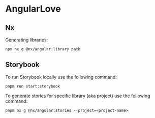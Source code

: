 # AngularLove

## Nx

Generating libraries:

```
npx nx g @nx/angular:library path
```

## Storybook

To run Storybook locally use the following command:

```
pnpm run start:storybook
```

To generate stories for specific library (aka project) use the following command:

```
pnpm nx g @nx/angular:stories --project=<project-name>
```

